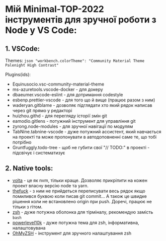 # Мій Minimal-TOP-2022 інструментів для зручної роботи з Node у VS Code:

## 1. VSCode:
  
  Themes:
    ```json
    "workbench.colorTheme": "Community Material Theme Palenight High Contrast"
    ```
  
  Plugins(ids):

  + Equinusocio.vsc-community-material-theme
  + ms-azuretools.vscode-docker - для докеру
  + dbaeumer.vscode-eslint - для дотримання codestyle
  + esbenp.prettier-vscode - для того що й вище (працює разом з ним)
  + waderyan.gitblame - дозволяє підглядати хто який рядок написав через git прямо у редакторі
  + huizhou.githd - для перегляду історії змін git
  + eamodio.gitlens - потужний інструмент для управління git
  + zyrong.node-modules - для зручної навігації по модулям
  + TabNine.tabnine-vscode - дуже потужний ассистент, який навчається на проекті та може пропонувати в автодоповненні саме те, що тобі потрібно
  + Gruntfuggly.todo-tree - щоб не губити свої "// TODO:" в проекті - підсвічує і систематизує

  
## 2. Native tools:

  - [volta](https://volta.sh/) - це як nvm, тільки краще. Дозволяє прикріпити на кожен проект власну версію node та yarn.
  - [thefuck](https://github.com/nvbn/thefuck) - з ним не прийдеться переписувати весь рядок якщо помилився буквою коли писав git commit... А також це швидке рішення коли не встановлено origin при push. Доречі, працює не тільки з гітом.
  - [zsh](https://www.zsh.org/) - дуже потужна оболонка для тірміналу, рекомендую замість `bash`
  - [powerlevel10k](https://github.com/romkatv/powerlevel10k#meslo-nerd-font-patched-for-powerlevel10k) - дуже потужна тема для zsh, інформативна, налаштовувана
  - [OhMyZSH](https://ohmyz.sh) - інструмент для зручного налаштування zsh
